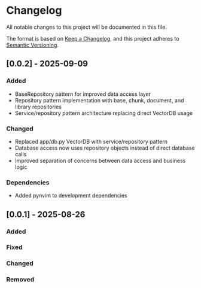 # Changelog

All notable changes to this project will be documented in this file.

The format is based on [Keep a Changelog](https://keepachangelog.com/en/1.1.0/),
and this project adheres to [Semantic Versioning](https://semver.org/spec/v2.0.0.html).

## [0.0.2] - 2025-09-09

### Added

- BaseRepository pattern for improved data access layer
- Repository pattern implementation with base, chunk, document, and library repositories
- Service/repository pattern architecture replacing direct VectorDB usage

### Changed

- Replaced app/db.py VectorDB with service/repository pattern
- Database access now uses repository objects instead of direct database calls
- Improved separation of concerns between data access and business logic

### Dependencies

- Added pynvim to development dependencies

## [0.0.1] - 2025-08-26

### Added

### Fixed

### Changed

### Removed
